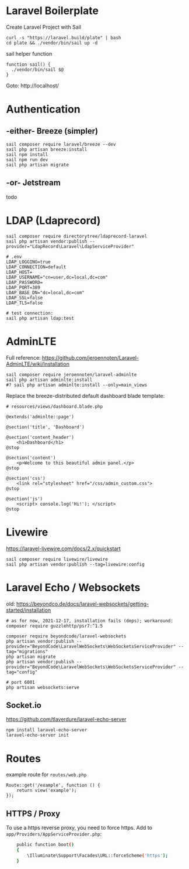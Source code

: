 # Laravel Boilerplate 

Create Laravel Project with Sail
```
curl -s "https://laravel.build/plate" | bash
cd plate && ./vendor/bin/sail up -d
```

sail helper function
```
function sail() {
  ./vendor/bin/sail $@
}
```

Goto: http://localhost/

# Authentication

## -either- Breeze (simpler)
```
sail composer require laravel/breeze --dev
sail php artisan breeze:install
sail npm install
sail npm run dev
sail php artisan migrate
```

## -or- Jetstream

todo


# LDAP (Ldaprecord)

```
sail composer require directorytree/ldaprecord-laravel
sail php artisan vendor:publish --provider="LdapRecord\Laravel\LdapServiceProvider"

# .env
LDAP_LOGGING=true
LDAP_CONNECTION=default
LDAP_HOST=
LDAP_USERNAME="cn=user,dc=local,dc=com"
LDAP_PASSWORD=
LDAP_PORT=389
LDAP_BASE_DN="dc=local,dc=com"
LDAP_SSL=false
LDAP_TLS=false

# test connection:
sail php artisan ldap:test
```


#  AdminLTE

Full reference: https://github.com/jeroennoten/Laravel-AdminLTE/wiki/Installation

```
sail composer require jeroennoten/laravel-adminlte
sail php artisan adminlte:install
#? sail php artisan adminlte:install --only=main_views
```

Replace the breeze-distributed default dashboard blade template:
```
# resources/views/dashboard.blade.php

@extends('adminlte::page')

@section('title', 'Dashboard')

@section('content_header')
    <h1>Dashboard</h1>
@stop

@section('content')
    <p>Welcome to this beautiful admin panel.</p>
@stop

@section('css')
    <link rel="stylesheet" href="/css/admin_custom.css">
@stop

@section('js')
    <script> console.log('Hi!'); </script>
@stop
```


# Livewire

https://laravel-livewire.com/docs/2.x/quickstart
```
sail composer require livewire/livewire
sail php artisan vendor:publish --tag=livewire:config
```

# Laravel Echo / Websockets

old:
https://beyondco.de/docs/laravel-websockets/getting-started/installation

```
# as for now, 2021-12-17, installation fails (deps); workaround:
composer require guzzlehttp/psr7:^1.5

composer require beyondcode/laravel-websockets
php artisan vendor:publish --provider="BeyondCode\LaravelWebSockets\WebSocketsServiceProvider" --tag="migrations"
php artisan migrate
php artisan vendor:publish --provider="BeyondCode\LaravelWebSockets\WebSocketsServiceProvider" --tag="config"

# port 6001
php artisan websockets:serve
```

## Socket.io
https://github.com/tlaverdure/laravel-echo-server
```
npm install laravel-echo-server
laravel-echo-server init
```

# Routes

example route for `routes/web.php`
```
Route::get('/example', function () {
    return view('example');
});
```



## HTTPS / Proxy

To use a https reverse proxy, you need to force https.
Add to `app/Providers/AppServiceProvider.php`:
```bash
    public function boot()
    {
        \Illuminate\Support\Facades\URL::forceScheme('https');
    }
```
